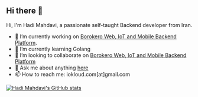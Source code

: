 ## Hi there 👋

Hi, I'm Hadi Mahdavi, a passionate self-taught Backend developer from Iran.

- 🔭 I’m currently working on [Borokero Web, IoT and Mobile Backend Platform](https://github.com/borokero/borokero).
- 🌱 I’m currently learning Golang
- 👯 I’m looking to collaborate on [Borokero Web, IoT and Mobile Backend Platform](https://github.com/borokero/github-readme-stats)
- 💬 Ask me about anything [here](https://github.com/expandboard/expandboard/issues)
- 📫 How to reach me: iokloud.com[at]gmail.com

<!--- 
  if you have forked this to use on your profile, 
  Change the `github-readme-stats.expandboard.vercel.app` to `github-readme-stats.vercel.app` 
--->

<!-- Change the `github-readme-stats.expandboard.vercel.app` to `github-readme-stats.vercel.app`  -->



[![Hadi Mahdavi's GitHub stats](https://github-readme-stats.vercel.app/api?username=expandboard)](https://github.com/expandboard)
